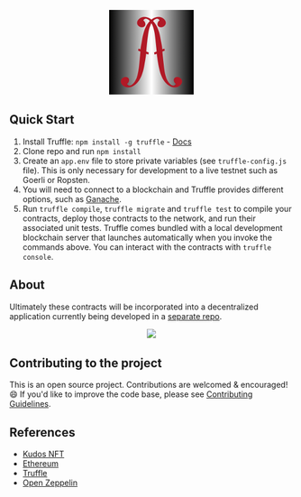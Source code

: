 <p align="center">
  <img src="https://github.com/fuguefoundation/dapp-nonprofit/blob/master/src/assets/images/logo_150.png">
</p>

## Quick Start

1. Install Truffle: `npm install -g truffle` - [Docs](https://www.trufflesuite.com/docs/truffle/quickstart)
2. Clone repo and run `npm install`
3. Create an `app.env` file to store private variables (see `truffle-config.js` file). This is only necessary for development to a live testnet such as Goerli or Ropsten.
4. You will need to connect to a blockchain and Truffle provides different options, such as [Ganache](https://www.trufflesuite.com/docs/ganache/quickstart).
5. Run `truffle compile`, `truffle migrate` and `truffle test` to compile your contracts, deploy those contracts to the network, and run their associated unit tests. Truffle comes bundled with a local development blockchain server that launches automatically when you invoke the commands  above. You can interact with the contracts with `truffle console`.

## About

Ultimately these contracts will be incorporated into a decentralized application currently being developed in a [separate repo](https://github.com/fuguefoundation/ff-dapp).

<p align="center">
  <img src="https://github.com/fuguefoundation/ff-dapp/blob/master/src/assets/images/ff-dapp-flow.jpg">
</p>

## Contributing to the project

This is an open source project. Contributions are welcomed & encouraged! :smile: If you'd like to improve the code base, please see [Contributing Guidelines](CONTRIBUTE.md).

## References
* [Kudos NFT](https://github.com/gitcoinco/Kudos721Contract)
* [Ethereum](https://ethereum.org/)
* [Truffle](http://truffleframework.com/docs/)
* [Open Zeppelin](https://docs.openzeppelin.com/openzeppelin/)
